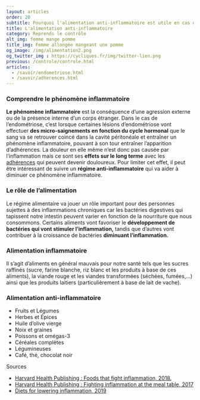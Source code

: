 ```yaml
---
layout: articles
order: 20
subtitle: Pourquoi l'alimentation anti-inflammatoire est utile en cas d'endométriose.
title: L'alimentation anti-inflammatoire
category: Reprends le contrôle
alt_img: femme mange pomme
title_img: Femme allongée mangeant une pomme
og_image: /img/alimentation2.png
og_twitter_img : https://cycliques.fr/img/twitter-lien.png
previous: /controle/controle.html
articles:
  - /savoir/endometriose.html
  - /savoir/adherences.html
---
```


### Comprendre le phénomène inflammatoire
**Le phénomène inflammatoire** est la conséquence d’une agression externe ou de la présence interne d’un corps étranger. Dans le cas de l’endométriose, c’est lorsque certaines lésions d’endométriose vont effectuer **des micro-saignements en fonction du cycle hormonal** que le sang va se retrouver coincé dans la cavité péritonéale et entraîner un phénomène inflammatoire, pouvant à son tour entraîner l’apparition d’adhérences.
La douleur en elle même n’est donc pas causée par l’inflammation mais ce sont ses **effets sur le long terme** avec les <a href="/savoir/adherences.html" class="link">adhérences</a> qui peuvent devenir douloureux. Pour limiter cet effet, il peut être intéressant de suivre un **régime anti-inflammatoire** qui va aider à diminuer ce phénomène inflammatoire.

### Le rôle de l’alimentation
Le régime alimentaire va jouer un rôle important pour des personnes sujettes à des inflammations chroniques car les bactéries digestives qui tapissent notre intestin peuvent varier en fonction de la nourriture que nous consommons. Certains aliments vont favoriser le **développement de bactéries qui vont stimuler l’inflammation,** tandis que d’autres vont contribuer à la croissance de bactéries **diminuant l’inflammation.**
### Alimentation inflammatoire
Il s’agit d’aliments en général mauvais pour notre santé tels que les sucres raffinés (sucre, farine blanche, riz blanc et les produits à base de ces aliments), la viande rouge et les viandes transformées (séchées, fumées,…) ainsi que les produits laitiers (particulièrement à base de lait de vache).
### Alimentation anti-inflammatoire
<ul>
  <li class="list">Fruits et Légumes</li>
  <li class="list">Herbes et Épices</li>
  <li class="list">Huile d’olive vierge</li>
  <li class="list">Noix et graines</li>
  <li class="list">Poissons et omégas-3</li>
  <li class="list">Céréales complètes</li>
  <li class="list">Légumineuses</li>
  <li class="list">Café, thé, chocolat noir</li>
</ul>
<div class="col-sm-10 offset-sm-1 sources">
  <span>Sources</span>
  <ul>
    <li class="list"><a href="https://www.health.harvard.edu/staying-healthy/foods-that-fight-inflammation">Harvard Health Publishing : Foods that fight inflammation, 2018.</a></li>
    <li class="list"><a href="https://www.health.harvard.edu/healthy-eating/fighting-inflammation-at-the-meal-table">Harvard Health Publishing : Fighting inflammation at the meal table, 2017</a></li>
    <li class="list"><a href="https://www.aarp.org/health/conditions-treatments/info-2019/diets-for-lowering-inflammation.html">Diets for lowering inflammation, 2019</a></li>
  </ul>
</div>